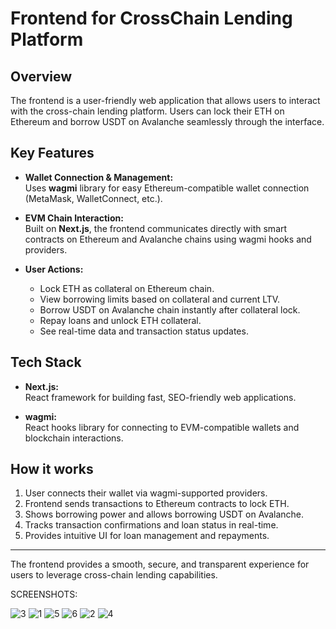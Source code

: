 # Frontend for CrossChain Lending Platform

## Overview

The frontend is a user-friendly web application that allows users to interact with the cross-chain lending platform. Users can lock their ETH on Ethereum and borrow USDT on Avalanche seamlessly through the interface.

## Key Features

- **Wallet Connection & Management:**  
  Uses **wagmi** library for easy Ethereum-compatible wallet connection (MetaMask, WalletConnect, etc.).

- **EVM Chain Interaction:**  
  Built on **Next.js**, the frontend communicates directly with smart contracts on Ethereum and Avalanche chains using wagmi hooks and providers.

- **User Actions:**  
  - Lock ETH as collateral on Ethereum chain.  
  - View borrowing limits based on collateral and current LTV.  
  - Borrow USDT on Avalanche chain instantly after collateral lock.  
  - Repay loans and unlock ETH collateral.  
  - See real-time data and transaction status updates.

## Tech Stack

- **Next.js:**  
  React framework for building fast, SEO-friendly web applications.


- **wagmi:**  
  React hooks library for connecting to EVM-compatible wallets and blockchain interactions.

## How it works

1. User connects their wallet via wagmi-supported providers.
2. Frontend sends transactions to Ethereum contracts to lock ETH.
3. Shows borrowing power and allows borrowing USDT on Avalanche.
4. Tracks transaction confirmations and loan status in real-time.
5. Provides intuitive UI for loan management and repayments.

---

The frontend provides a smooth, secure, and transparent experience for users to leverage cross-chain lending capabilities.

SCREENSHOTS:


![3](https://github.com/user-attachments/assets/fc81a8ad-d6d1-46fe-b54e-560900b0620e)
![1](https://github.com/user-attachments/assets/37936b1e-4e16-4ccc-94fd-7fa1a7de48c2)
![5](https://github.com/user-attachments/assets/afb050c9-b63d-4c9b-a923-eaa30476c6f1)
![6](https://github.com/user-attachments/assets/fbcadeb5-0e8d-4a39-a74e-f5bc2a2efc14)
![2](https://github.com/user-attachments/assets/d5d60e2f-6f9f-4358-9363-880ad5fcf1d9)
![4](https://github.com/user-attachments/assets/c7d630d0-46c0-45ac-9d5f-56c93dd01b4d)

